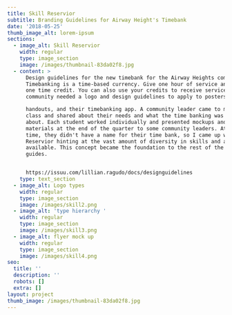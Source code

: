 ```yaml
---
title: Skill Reservior
subtitle: Branding Guidelines for Airway Height's Timebank
date: '2018-05-25'
thumb_image_alt: lorem-ipsum
sections:
  - image_alt: Skill Reservior
    width: regular
    type: image_section
    image: /images/thumbnail-83da02f8.jpg
  - content: >
      Design guidelines for the new timebank for the Airway Heights community.
      Timebanking is a time-based currency. Give one hour of service and receive
      one time credit. You can also use your credits to receive services. The
      community needed a logo and design guidelines to apply to posters,

      handouts, and their timebanking app. A community leader came to my design
      class and shared about their needs and what the time banking was all
      about. Each student worked individually and presented mockups and printed
      materials at the end of the quarter to some community leaders. At the
      time, they didn't have a name for their time bank, so I came up with Skill
      Reservior hinting at the vast amount of diversity in skills and abilities
      available. This concept became the foundation to the rest of the branding
      guides.


      https://issuu.com/lillian.ragudo/docs/designguidelines
    type: text_section
  - image_alt: Logo types
    width: regular
    type: image_section
    image: /images/skill2.png
  - image_alt: 'type hierarchy '
    width: regular
    type: image_section
    image: /images/skill3.png
  - image_alt: flyer mock up
    width: regular
    type: image_section
    image: /images/skill4.png
seo:
  title: ''
  description: ''
  robots: []
  extra: []
layout: project
thumb_image: /images/thumbnail-83da02f8.jpg
---
```

